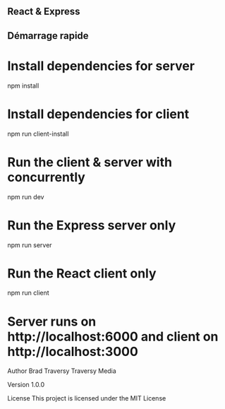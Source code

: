 ## React & Express


## Démarrage rapide
# Install dependencies for server
npm install

# Install dependencies for client
npm run client-install

# Run the client & server with concurrently
npm run dev

# Run the Express server only
npm run server

# Run the React client only
npm run client

# Server runs on http://localhost:6000 and client on http://localhost:3000
Author
Brad Traversy Traversy Media

Version
1.0.0

License
This project is licensed under the MIT License
